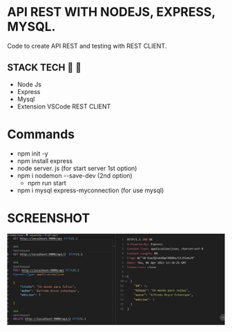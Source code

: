 # API REST WITH NODEJS, EXPRESS, MYSQL.
Code to create API REST and testing with REST CLIENT.

## STACK TECH :wrench: :hammer:

* Node Js
* Express
* Mysql
* Extension VSCode REST CLIENT

# Commands 
* npm init -y 
* npm install express
* node server. js (for start server 1st option)
* npm i nodemon --save-dev (2nd option)
    * npm run start
* npm i mysql express-myconnection (for use mysql)

# SCREENSHOT

![](assets/screenshot.jpg)
 